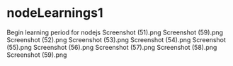 # nodeLearnings1
Begin learning period for nodejs
Screenshot (51).png
Screenshot (59).png
Screenshot (52).png
Screenshot (53).png
Screenshot (54).png
Screenshot (55).png
Screenshot (56).png
Screenshot (57).png
Screenshot (58).png
Screenshot (59).png